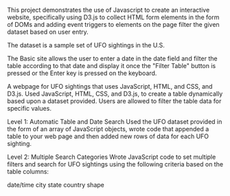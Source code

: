 This project demonstrates the use of Javascript to create an interactive website, specifically using D3.js to collect HTML form elements in the form of DOMs and adding event triggers to elements on the page filter the given dataset based on user entry.

The dataset is a sample set of UFO sightings in the U.S.

The Basic site allows the user to enter a date in the date field and filter the table according to that date and display it once the "Filter Table" button is pressed or the Enter key is pressed on the keyboard.

A webpage for UFO sightings that uses JavaScript, HTML, and CSS, and D3.js. Used JavaScript, HTML, CSS, and D3.js, to create a table dynamically based upon a dataset provided. Users are allowed to filter the table data for specific values.

Level 1: Automatic Table and Date Search
Used the UFO dataset provided in the form of an array of JavaScript objects, wrote code that appended a table to your web page and then added new rows of data for each UFO sighting.

Level 2: Multiple Search Categories
Wrote JavaScript code to set multiple filters and search for UFO sightings using the following criteria based on the table columns:

date/time
city
state
country
shape
